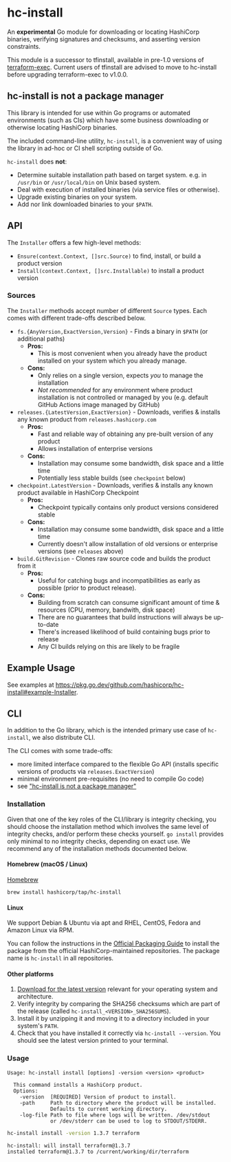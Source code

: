 # hc-install

An **experimental** Go module for downloading or locating HashiCorp binaries, verifying signatures and checksums, and asserting version constraints.

This module is a successor to tfinstall, available in pre-1.0 versions of [terraform-exec](https://github.com/hashicorp/terraform-exec). Current users of tfinstall are advised to move to hc-install before upgrading terraform-exec to v1.0.0.

## hc-install is not a package manager

This library is intended for use within Go programs or automated environments (such as CIs)
which have some business downloading or otherwise locating HashiCorp binaries.

The included command-line utility, `hc-install`, is a convenient way of using
the library in ad-hoc or CI shell scripting outside of Go.

`hc-install` does **not**:

- Determine suitable installation path based on target system. e.g. in `/usr/bin` or `/usr/local/bin` on Unix based system.
- Deal with execution of installed binaries (via service files or otherwise).
- Upgrade existing binaries on your system.
- Add nor link downloaded binaries to your `$PATH`.

## API

The `Installer` offers a few high-level methods:

- `Ensure(context.Context, []src.Source)` to find, install, or build a product version
- `Install(context.Context, []src.Installable)` to install a product version

### Sources

The `Installer` methods accept number of different `Source` types.
Each comes with different trade-offs described below.

- `fs.{AnyVersion,ExactVersion,Version}` - Finds a binary in `$PATH` (or additional paths)
  - **Pros:**
    - This is most convenient when you already have the product installed on your system
      which you already manage.
  - **Cons:**
    - Only relies on a single version, expects _you_ to manage the installation
    - _Not recommended_ for any environment where product installation is not controlled or managed by you (e.g. default GitHub Actions image managed by GitHub)
- `releases.{LatestVersion,ExactVersion}` - Downloads, verifies & installs any known product from `releases.hashicorp.com`
  - **Pros:**
    - Fast and reliable way of obtaining any pre-built version of any product
    - Allows installation of enterprise versions
  - **Cons:**
    - Installation may consume some bandwidth, disk space and a little time
    - Potentially less stable builds (see `checkpoint` below)
- `checkpoint.LatestVersion` - Downloads, verifies & installs any known product available in HashiCorp Checkpoint
  - **Pros:**
    - Checkpoint typically contains only product versions considered stable
  - **Cons:**
    - Installation may consume some bandwidth, disk space and a little time
    - Currently doesn't allow installation of old versions or enterprise versions (see `releases` above)
- `build.GitRevision` - Clones raw source code and builds the product from it
  - **Pros:**
    - Useful for catching bugs and incompatibilities as early as possible (prior to product release).
  - **Cons:**
    - Building from scratch can consume significant amount of time & resources (CPU, memory, bandwith, disk space)
    - There are no guarantees that build instructions will always be up-to-date
    - There's increased likelihood of build containing bugs prior to release
    - Any CI builds relying on this are likely to be fragile

## Example Usage

See examples at <https://pkg.go.dev/github.com/hashicorp/hc-install#example-Installer>.

## CLI

In addition to the Go library, which is the intended primary use case of `hc-install`, we also distribute CLI.

The CLI comes with some trade-offs:

- more limited interface compared to the flexible Go API (installs specific versions of products via `releases.ExactVersion`)
- minimal environment pre-requisites (no need to compile Go code)
- see ["hc-install is not a package manager"](https://github.com/hashicorp/hc-install#hc-install-is-not-a-package-manager)

### Installation

Given that one of the key roles of the CLI/library is integrity checking, you should choose the installation method which involves the same level of integrity checks, and/or perform these checks yourself. `go install` provides only minimal to no integrity checks, depending on exact use. We recommend any of the installation methods documented below.

#### Homebrew (macOS / Linux)

[Homebrew](https://brew.sh)

```
brew install hashicorp/tap/hc-install
```

#### Linux

We support Debian & Ubuntu via apt and RHEL, CentOS, Fedora and Amazon Linux via RPM.

You can follow the instructions in the [Official Packaging Guide](https://www.hashicorp.com/official-packaging-guide) to install the package from the official HashiCorp-maintained repositories. The package name is `hc-install` in all repositories.

#### Other platforms

1. [Download for the latest version](https://releases.hashicorp.com/hc-install/) relevant for your operating system and architecture.
2. Verify integrity by comparing the SHA256 checksums which are part of the release (called `hc-install_<VERSION>_SHA256SUMS`).
3. Install it by unzipping it and moving it to a directory included in your system's `PATH`.
4. Check that you have installed it correctly via `hc-install --version`.
  You should see the latest version printed to your terminal.

### Usage

```
Usage: hc-install install [options] -version <version> <product>

  This command installs a HashiCorp product.
  Options:
    -version  [REQUIRED] Version of product to install.
    -path     Path to directory where the product will be installed.
              Defaults to current working directory.
    -log-file Path to file where logs will be written. /dev/stdout
              or /dev/stderr can be used to log to STDOUT/STDERR.
```

```sh
hc-install install -version 1.3.7 terraform
```

```
hc-install: will install terraform@1.3.7
installed terraform@1.3.7 to /current/working/dir/terraform
```
